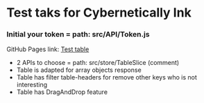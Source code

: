 # Test taks for Cybernetically Ink #

### Initial your token = path: src/API/Token.js ###

GitHub Pages link: [Test table](bakemonoo.github.io/test-tables/)

* 2 APIs to choose = path: src/store/TableSlice (comment)
* Table is adapted for array objects response
* Table has filter table-headers for remove other keys who is not interesting
* Table has DragAndDrop feature 
